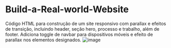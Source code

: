 # Build-a-Real-world-Website
Código HTML para construção de um site responsivo com parallax e efeitos de transição, incluindo header, seção hero, processo e trabalho, além de footer. Adiciona toggle de navbar para dispositivos móveis e efeito de parallax nos elementos designados.
![image](https://github.com/Johnwesleysousa/Build-a-Real-world-Website/assets/148167973/f8073556-c959-4df4-89ed-449e269f1bd9)
